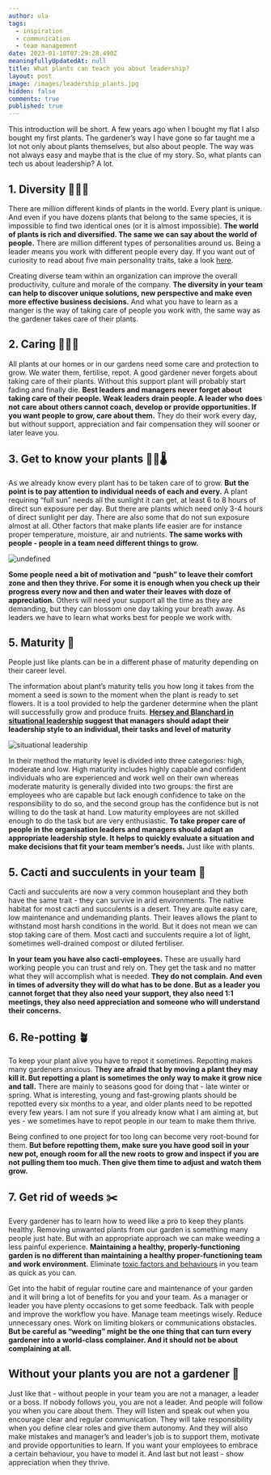 ```yaml
---
author: ula
tags:
  - inspiration
  - communication
  - team management
date: 2023-01-18T07:29:28.490Z
meaningfullyUpdatedAt: null
title: What plants can teach you about leadership?
layout: post
image: /images/leadership_plants.jpg
hidden: false
comments: true
published: true
---
```

This introduction will be short. A few years ago when I bought my flat I also bought my first plants. The gardener’s way I have gone so far taught me a lot not only about plants themselves, but also about people. The way was not always easy and maybe that is the clue of my story. So, what plants can tech us about leadership? A lot.

## **1. Diversity** 🌴🌳🌻

There are million different kinds of plants in the world. Every plant is unique. And even if you have dozens plants that belong to the same species, it is impossible to find two identical ones (or it is almost impossible). **The world of plants is rich and diversified. The same we can say about the world of people.** There are million different types of personalities around us. Being a leader means you work with different people every day. If you want out of curiosity to read about five main personality traits, take a look [here](https://www.verywellmind.com/the-big-five-personality-dimensions-2795422). 

<GiphyEmbed url='https://media.giphy.com/media/xT9DPhySvCRg3nuTqU/giphy.gif' />

Creating diverse team within an organization can improve the overall productivity, culture and morale of the company. **The diversity in your team can help to discover unique solutions, new perspective and make even more effective business decisions.** And what you have to learn as a manger is the way of taking care of people you work with, the same way as the gardener takes care of their plants. ﻿

## **2. Caring** 👩🏻‍🌾

All plants at our homes or in our gardens need some care and protection to grow. We water them, fertilise, repot. A good gardener never forgets about taking care of their plants. Without this support plant will probably start fading and finally die. **Best leaders and managers never forget about taking care of their people. Weak leaders drain people. A leader who does not care about others cannot coach, develop or provide opportunities. If  you want people to grow, care about them.** They do their work every day, but without support, appreciation and fair compensation they will sooner or later leave you.

## **3. Get to know your plants** 🔆💦🌡

As we already know every plant has to be taken care of to grow. **But the point is to pay attention to individual needs of each and every.** A plant requiring “full sun” needs all the sunlight it can get, at least 6 to 8 hours of direct sun exposure per day. But there are plants which need only 3-4 hours of direct sunlight per day. There are also some that do not sun exposure almost at all. Other factors that make plants life easier are for instance proper temperature, moisture, air and nutrients. **The same works with people - people in a team need different things to grow.**

<div class="image"><img src="/images/leader-expectations.jpeg" alt="undefined" title="liz and mollie leader qualities"  /> </div>

**Some people need a bit of motivation and “push” to leave their comfort zone and then they thrive. For some it is enough when you check up their progress every now and then and water their leaves with doze of appreciation.** Others will need your support all the time as they are demanding, but they can blossom one day taking your breath away. As leaders we have to learn what works best for people we work with. 

## **5. Maturity** 🌱

People just like plants can be in a different phase of maturity depending on their career level. 

The information about plant’s maturity tells you how long it takes from the moment a seed is sown to the moment when the plant is ready to set flowers. It is a tool provided to help the gardener determine when the plant will successfully grow and produce fruits. **[Hersey and Blanchard in situational leadership](https://www.toolshero.com/leadership/situational-leadership-hersey-blanchard/) suggest that managers should adapt their leadership style to an individual, their tasks and level of maturity** 

![situational leadership](/images/Situational_Leadership.png)

In their method the maturity level is divided into three categories: high, moderate and low. High maturity includes highly capable and confident individuals who are experienced and work well on their own whereas moderate maturity is generally divided into two groups: the first are employees who are capable but lack enough confidence to take on the responsibility to do so, and the second group has the confidence but is not willing to do the task at hand. Low maturity employees are not skilled enough to do the task but are very enthusiastic. **To take proper care of people in the organisation leaders and managers should adapt an appropriate leadership style. It helps to quickly evaluate a situation and make decisions that fit your team member’s needs.** Just like with plants. 

## **5. Cacti and succulents in your team** 🌵

Cacti and succulents are now a very common houseplant and they both have the same trait - they can survive in arid environments. The native habitat for most cacti and succulents is a desert. They are quite easy care, low maintenance and undemanding plants. Their leaves allows the plant to withstand most harsh conditions in the world. But it does not mean we can stop taking care of them. Most cacti and succulents require a lot of light, sometimes well-drained compost or diluted fertiliser. 

<GiphyEmbed url='https://media.giphy.com/media/dW6SH3HDxZjbzUT0kF/giphy.gif' />

**In your team you have also cacti-employees.** These are usually hard working people you can trust and rely on. They get the task and no matter what they will accomplish what is needed. **They do not complain. And even in times of adversity they will do what has to be done. But as a leader you cannot forget that they also need your support, they also need 1:1 meetings, they also need appreciation and someone who will understand their concerns.** 

## **6. Re-potting** 🪴

To keep your plant alive you have to repot it sometimes. Repotting makes many gardeners anxious. T**hey are afraid that by moving a plant they may kill it. But repotting a plant is sometimes the only way to make it grow nice and tall.** There are mainly to seasons good for doing that - late winter or spring. What is interesting, young and fast-growing plants should be repotted every six months to a year, and older plants need to be repotted every few years. I am not sure if you already know what I am aiming at, but yes - we sometimes have to repot people in our team to make them thrive. 

Being confined to one project for too long can become very root-bound for them. **But before repotting them, make sure you have good soil in your new pot, enough room for all the new roots to grow and inspect if you are not pulling them too much. Then give them time to adjust and watch them grow.** 

## **7. Get rid of weeds** ✂️

Every gardener has to learn how to weed like a pro to keep they plants healthy. Removing unwanted plants from our garden is something many people just hate. But with an appropriate approach we can make weeding a less painful experience. **Maintaining a healthy, properly-functioning garden is no different than maintaining a healthy proper-functioning team and work environment.** Eliminate [toxic factors and behaviours](https://www.gottman.com/blog/the-four-horsemen-recognizing-criticism-contempt-defensiveness-and-stonewalling/) in you team as quick as you can.

<YouTubeEmbed url='https://www.youtube.com/watch?v=1o30Ps-_8is&t=1s' />

Get into the habit of regular routine care and maintenance of your garden and it will bring a lot of benefits for you and your team. As a manager or leader you have plenty occasions to get some feedback. Talk with people and improve the workflow you have. Manage team meetings wisely. Reduce unnecessary ones. Work on limiting blokers or communications obstacles. **But be careful as “weeding” might be the one thing that can turn every gardener into a world-class complainer. And it should not be about complaining at all.** 

## **Without your plants you are not a gardener** 🌷

Just like that - without people in your team you are not a manager, a leader or a boss. If nobody follows you, you are not a leader. And people will follow you when you care about them. They will listen and speak out when you encourage clear and regular communication. They will take responsibility when you define clear roles and give them autonomy. And they will also make mistakes and manager’s and leader’s job is to support them, motivate and provide opportunities to learn. If you want your employees to embrace a certain behaviour, you have to model it. And last but not least - show appreciation when they thrive.
